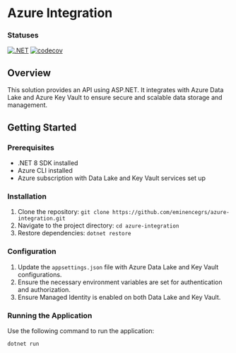 # Azure Integration

### Statuses
[![.NET](https://github.com/eminencegrs/azure-integration/actions/workflows/dotnet.yml/badge.svg)](https://github.com/eminencegrs/azure-integration/actions/workflows/dotnet.yml)
[![codecov](https://codecov.io/gh/eminencegrs/azure-integration/graph/badge.svg?token=8RKPKNMKFQ)](https://codecov.io/gh/eminencegrs/azure-integration)

## Overview

This solution provides an API using ASP.NET.
It integrates with Azure Data Lake and Azure Key Vault 
to ensure secure and scalable data storage and management.

## Getting Started

### Prerequisites

- .NET 8 SDK installed
- Azure CLI installed
- Azure subscription with Data Lake and Key Vault services set up

### Installation

1. Clone the repository: `git clone https://github.com/eminencegrs/azure-integration.git`
2. Navigate to the project directory: `cd azure-integration`
3. Restore dependencies: `dotnet restore`

### Configuration

1. Update the `appsettings.json` file with Azure Data Lake and Key Vault configurations.
2. Ensure the necessary environment variables are set for authentication and authorization.
3. Ensure Managed Identity is enabled on both Data Lake and Key Vault.

### Running the Application

Use the following command to run the application:

```bash
dotnet run
```